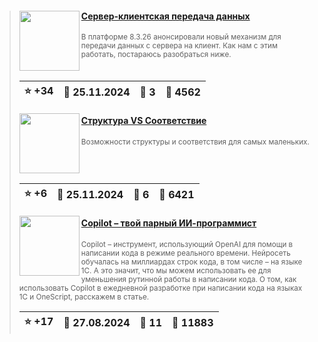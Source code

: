 ﻿<div id="infostart_posts">


> <img src="https://infostart.ru/upload/iblock/a83/a833410030d329054238b9d5976ff0c9.png?281961df-f70e-41a6-a59c-2be3108e4be4" width="96" align="left"> 
> <h4 style="color: white;"><a href="https://infostart.ru/1c/articles/2242478/">Сервер-клиентская передача данных</a></h4>
> <small>В платформе 8.3.26 анонсировали новый механизм для передачи данных с сервера на клиент. Как нам с этим работать, постараюсь разобраться ниже.</small>  
> <br clear="left">
>
> | :star: +34 |  :calendar: 25.11.2024 |  :speech_balloon: 3 |  :eyes: 4562 |
>  |-|-|-|-|  
> <img src="https://infostart.ru/upload/iblock/dae/dae9a5450c91b41120263e209af8dab1.jpg?89c81b68-bd98-4d5a-b97e-f9eb4cd3927c" width="96" align="left"> 
> <h4 style="color: white;"><a href="https://infostart.ru/1c/articles/2183465/">Структура VS Соответствие</a></h4>
> <small>Возможности структуры и соответствия для самых маленьких.</small>  
> <br clear="left">
>
> | :star: +6 |  :calendar: 25.11.2024 |  :speech_balloon: 6 |  :eyes: 6421 |
>  |-|-|-|-|  
> <img src="https://infostart.ru/upload/iblock/e92/e9229466ef5717a593907d1577031b21.jpg?5a03abd8-de96-4fe7-a93c-3a7e816297bd" width="96" align="left"> 
> <h4 style="color: white;"><a href="https://infostart.ru/1c/articles/2175351/">Copilot – твой парный ИИ-программист</a></h4>
> <small>Copilot – инструмент, использующий OpenAI для помощи в написании кода в режиме реального времени. Нейросеть обучалась на миллиардах строк кода, в том числе – на языке 1С. А это значит, что мы можем использовать ее для уменьшения рутинной работы в написании кода. О том, как использовать Copilot в ежедневной разработке при написании кода на языках 1С и OneScript, расскажем в статье.</small>  
> <br clear="left">
>
> | :star: +17 |  :calendar: 27.08.2024 |  :speech_balloon: 11 |  :eyes: 11883 |
>  |-|-|-|-|  
</div>
